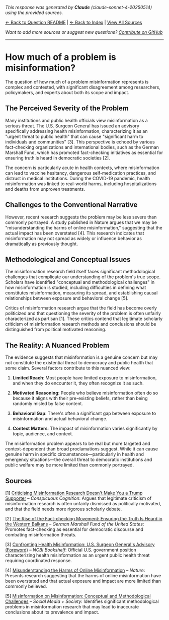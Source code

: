 <!-- 
Generated by: claude
Model: claude-sonnet-4-20250514
Prompt type: sources
Generated at: 2025-06-13T09:41:23.281229
-->

*This response was generated by **Claude** (claude-sonnet-4-20250514) using the provided sources.*

[← Back to Question README](README.md) | [← Back to Index](../README.md) | [View All Sources](../allsources.md)

*Want to add more sources or suggest new questions? [Contribute on GitHub](https://github.com/justinwest/SuggestedSources)*

---

# How much of a problem is misinformation?

The question of how much of a problem misinformation represents is complex and contested, with significant disagreement among researchers, policymakers, and experts about both its scope and impact.

## The Perceived Severity of the Problem

Many institutions and public health officials view misinformation as a serious threat. The U.S. Surgeon General has issued an advisory specifically addressing health misinformation, characterizing it as an "urgent threat to public health" that can cause "significant harm to individuals and communities" [3]. This perspective is echoed by various fact-checking organizations and international bodies, such as the German Marshall Fund, which has promoted fact-checking initiatives as essential for ensuring truth is heard in democratic societies [2].

The concern is particularly acute in health contexts, where misinformation can lead to vaccine hesitancy, dangerous self-medication practices, and distrust in medical institutions. During the COVID-19 pandemic, health misinformation was linked to real-world harms, including hospitalizations and deaths from unproven treatments.

## Challenges to the Conventional Narrative

However, recent research suggests the problem may be less severe than commonly portrayed. A study published in Nature argues that we may be "misunderstanding the harms of online misinformation," suggesting that the actual impact has been overstated [4]. This research indicates that misinformation may not spread as widely or influence behavior as dramatically as previously thought.

## Methodological and Conceptual Issues

The misinformation research field itself faces significant methodological challenges that complicate our understanding of the problem's true scope. Scholars have identified "conceptual and methodological challenges" in how misinformation is studied, including difficulties in defining what constitutes misinformation, measuring its spread, and establishing causal relationships between exposure and behavioral change [5].

Critics of misinformation research argue that the field has become overly politicized and that questioning the severity of the problem is often unfairly characterized as partisan [1]. These critics contend that legitimate scholarly criticism of misinformation research methods and conclusions should be distinguished from political motivated reasoning.

## The Reality: A Nuanced Problem

The evidence suggests that misinformation is a genuine concern but may not constitute the existential threat to democracy and public health that some claim. Several factors contribute to this nuanced view:

1. **Limited Reach**: Most people have limited exposure to misinformation, and when they do encounter it, they often recognize it as such.

2. **Motivated Reasoning**: People who believe misinformation often do so because it aligns with their pre-existing beliefs, rather than being randomly misled by false content.

3. **Behavioral Gap**: There's often a significant gap between exposure to misinformation and actual behavioral change.

4. **Context Matters**: The impact of misinformation varies significantly by topic, audience, and context.

The misinformation problem appears to be real but more targeted and context-dependent than broad proclamations suggest. While it can cause genuine harm in specific circumstances—particularly in health and emergency situations—the overall threat to democratic institutions and public welfare may be more limited than commonly portrayed.

## Sources

[1] [Criticising Misinformation Research Doesn't Make You a Trump Supporter](https://www.conspicuouscognition.com/p/criticising-misinformation-research) – *Conspicuous Cognition*: Argues that legitimate criticism of misinformation research is often unfairly dismissed as politically motivated, and that the field needs more rigorous scholarly debate.

[2] [The Rise of the Fact-checking Movement: Ensuring the Truth Is Heard in the Western Balkans](https://www.gmfus.org/event/rise-fact-checking-movement-ensuring-truth-heard-western-balkans) – *German Marshall Fund of the United States*: Promotes fact-checking as essential for democratic discourse and combating misinformation threats.

[3] [Confronting Health Misinformation: U.S. Surgeon General's Advisory (Foreword)](https://www.ncbi.nlm.nih.gov/books/NBK572171/) – *NCBI Bookshelf*: Official U.S. government position characterizing health misinformation as an urgent public health threat requiring coordinated response.

[4] [Misunderstanding the Harms of Online Misinformation](https://www.nature.com/articles/s41586-024-07417-w) – *Nature*: Presents research suggesting that the harms of online misinformation have been overstated and that actual exposure and impact are more limited than commonly believed.

[5] [Misinformation on Misinformation: Conceptual and Methodological Challenges](https://journals.sagepub.com/doi/full/10.1177/20563051221150412) – *Social Media + Society*: Identifies significant methodological problems in misinformation research that may lead to inaccurate conclusions about its prevalence and impact.
